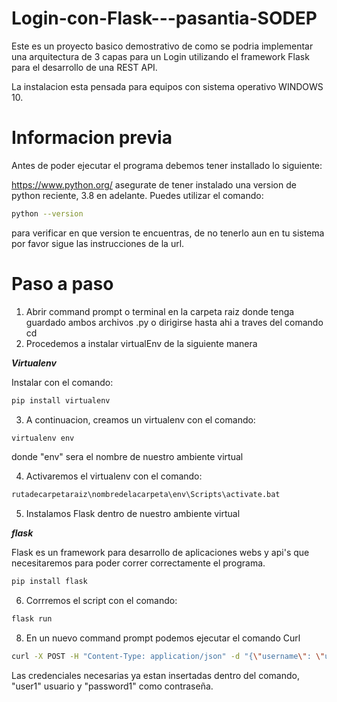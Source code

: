 # Login-con-Flask---pasantia-SODEP

Este es un proyecto basico demostrativo de como se podria implementar una arquitectura de 3 capas para un Login utilizando el framework Flask para el desarrollo de una REST API.

La instalacion esta pensada para equipos con sistema operativo WINDOWS 10. 


# Informacion previa
Antes de poder ejecutar el programa debemos tener installado lo siguiente:

https://www.python.org/ asegurate de tener instalado una version de python reciente, 3.8 en adelante. Puedes utilizar el comando:
```bash
python --version
```
para verificar en que version te encuentras, de no tenerlo aun en tu sistema por favor sigue las instrucciones de la url.


# Paso a paso

1. Abrir command prompt o terminal en la carpeta raiz donde tenga guardado ambos archivos .py o dirigirse hasta ahi a traves del comando cd 
2. Procedemos a instalar virtualEnv de la siguiente manera
   
***Virtualenv***

Instalar con el comando:
```bash
pip install virtualenv
```
3. A continuacion, creamos un virtualenv con el comando:
```bash
virtualenv env
```
donde "env" sera el nombre de nuestro ambiente virtual

4. Activaremos el virtualenv con el comando:
```bash
rutadecarpetaraiz\nombredelacarpeta\env\Scripts\activate.bat
```

5. Instalamos Flask dentro de nuestro ambiente virtual
   
***flask***

Flask es un framework para desarrollo de aplicaciones webs y api's que necesitaremos para poder correr correctamente el programa.
```bash
pip install flask
```
6. Corrremos el script con el comando:
```bash
flask run
 ```

8. En un nuevo command prompt podemos ejecutar el comando Curl
```bash
curl -X POST -H "Content-Type: application/json" -d "{\"username\": \"user1\", \"password\": \"password1\"}" http://127.0.0.1:5000/login
```

Las credenciales necesarias ya estan insertadas dentro del comando, "user1" usuario y "password1" como contraseña.
